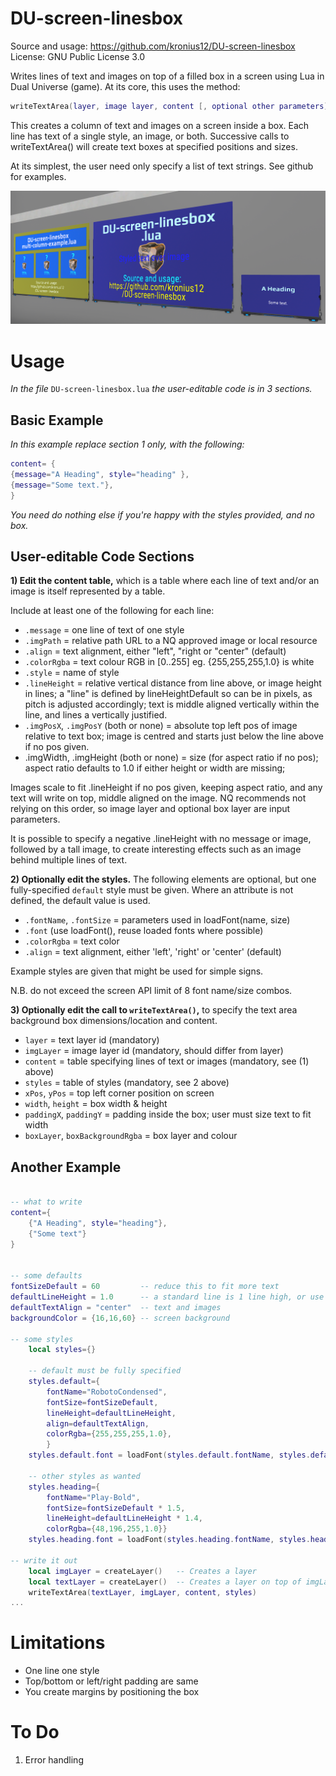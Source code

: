 # DU-screen-linesbox
Source and usage: https://github.com/kronius12/DU-screen-linesbox
License: GNU Public License 3.0

Writes lines of text and images on top of a filled box in a screen using Lua in Dual Universe (game). At its core, this uses the method:

```lua
writeTextArea(layer, image layer, content [, optional other parameters])
```

This creates a column of text and images on a screen inside a box.
Each line has text of a single style, an image, or both.
Successive calls to writeTextArea() will create text
boxes at specified positions and sizes.

At its simplest, the user need only specify a list of text strings. See github for examples.

![Image showing examples](doc/screenshot-1.png)

# Usage

_In the file_ `DU-screen-linesbox.lua` _the user-editable code is in 3 sections._

## Basic Example

_In this example replace section 1 only, with the following:_

```lua
content= {
{message="A Heading", style="heading" },
{message="Some text."},
}
```
_You need do nothing else if you're happy with the styles provided, and no box._

## User-editable Code Sections

**1) Edit the content table,** which is a table where each line of text and/or an image is itself represented by a table.

Include at least one of the following for each line:

*  `.message` = one line of text of one style
*  `.imgPath` = relative path URL to a NQ approved image or local resource
*  `.align` = text alignment, either "left", "right or "center" (default)
*  `.colorRgba` = text colour RGB in [0..255] eg. {255,255,255,1.0} is white
*  `.style` = name of style
*  `.lineHeight` = relative vertical distance from line above, or image height in lines; a "line" is defined by lineHeightDefault so can be in pixels, as pitch is adjusted accordingly; text is middle aligned vertically within the line, and lines a vertically justified.
*  `.imgPosX`, `.imgPosY` (both or none) = absolute top left pos of image relative to text box;
     image is centred and starts just below the line above if no pos given.
*  .imgWidth, .imgHeight (both or none) = size (for aspect ratio if no pos); aspect ratio defaults to 1.0 if either height or width are missing;

  Images scale to fit .lineHeight if no pos given, keeping aspect ratio, and any text will write on top, middle aligned on the image. NQ recommends not relying on this order, so image layer and optional box layer are input parameters.
  
  It is possible to specify a negative .lineHeight with no message or image, followed by a tall image, to create interesting effects such as an image behind multiple lines of text.

**2) Optionally edit the styles.** The following elements are optional, but
one fully-specified `default` style must be given. Where an attribute is not defined, the default value is used.

* `.fontName`, `.fontSize` = parameters used in loadFont(name, size)
* `.font` (use loadFont(), reuse loaded fonts where possible)
* `.colorRgba` = text color
* `.align` = text alignment, either 'left', 'right' or 'center' (default)

Example styles are given that might be used for simple signs.

N.B. do not exceed the screen API limit of 8 font name/size combos.

**3) Optionally edit the call to `writeTextArea()`,** to specify the text area background box dimensions/location and content.

* `layer` = text layer id (mandatory)
* `imgLayer` = image layer id (mandatory, should differ from layer)
* `content` = table specifying lines of text or images (mandatory, see (1) above)
* `styles` = table of styles (mandatory, see 2 above)
* `xPos`, `yPos` = top left corner position on screen
* `width`, `height` = box width & height
* `paddingX`, `paddingY` = padding inside the box; user must size text to fit width
* `boxLayer`, `boxBackgroundRgba` = box layer and colour

## Another Example

```lua

-- what to write
content={
    {"A Heading", style="heading"},
    {"Some text"}
}


-- some defaults
fontSizeDefault = 60         -- reduce this to fit more text
defaultLineHeight = 1.0      -- a standard line is 1 line high, or use fontSizeDefault if you'd rather use pixels
defaultTextAlign = "center"  -- text and images
backgroundColor = {16,16,60} -- screen background

-- some styles
    local styles={}

    -- default must be fully specified
    styles.default={ 
        fontName="RobotoCondensed", 
        fontSize=fontSizeDefault, 
        lineHeight=defaultLineHeight,
        align=defaultTextAlign,
        colorRgba={255,255,255,1.0},
        }
    styles.default.font = loadFont(styles.default.fontName, styles.default.fontSize)

    -- other styles as wanted
    styles.heading={
        fontName="Play-Bold", 
        fontSize=fontSizeDefault * 1.5, 
        lineHeight=defaultLineHeight * 1.4, 
        colorRgba={48,196,255,1.0}}
    styles.heading.font = loadFont(styles.heading.fontName, styles.heading.fontSize)

-- write it out
    local imgLayer = createLayer()   -- Creates a layer
    local textLayer = createLayer()  -- Creates a layer on top of imgLayer
    writeTextArea(textLayer, imgLayer, content, styles)
...
```

# Limitations

* One line one style
* Top/bottom or left/right padding are same
* You create margins by positioning the box

# To Do

1. Error handling
